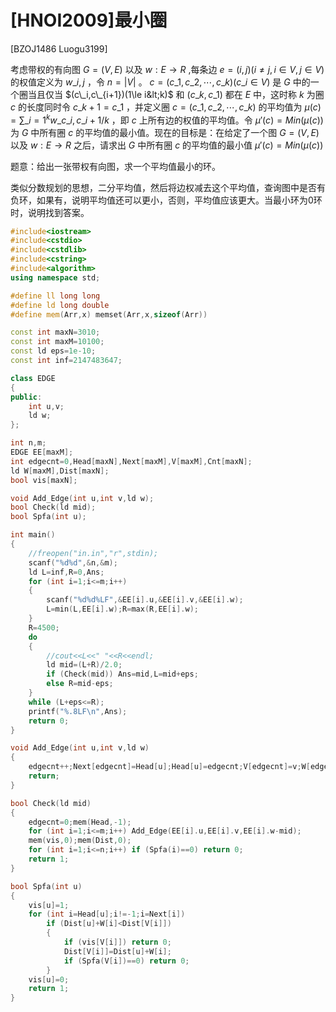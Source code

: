 # [HNOI2009]最小圈
[BZOJ1486 Luogu3199]

考虑带权的有向图 $G=(V,E)$ 以及 $w:E\rightarrow R$ ,每条边 $e=(i,j)(i\neq j,i\in V,j\in V)$ 的权值定义为 $w\_{i,j}$ ，令 $n=|V|$ 。 $c=(c\_1,c\_2,\cdots,c\_k)(c\_i\in V)$ 是 $G$ 中的一个圈当且仅当 $(c\_i,c\_{i+1})(1\le i&lt;k)$ 和 $(c\_k,c\_1)$ 都在 $E$ 中，这时称 $k$ 为圈 $c$ 的长度同时令 $c\_{k+1}=c\_1$ ，并定义圈 $c=(c\_1,c\_2,\cdots,c\_k)$ 的平均值为 $\mu(c)=\sum\limits\_{i=1}^{k} w\_{c\_i,c\_{i+1}}/k$ ，即 $c$ 上所有边的权值的平均值。令 $\mu'(c)=Min(\mu(c))$ 为 $G$ 中所有圈 $c$ 的平均值的最小值。现在的目标是：在给定了一个图 $G=(V,E)$ 以及 $w:E\rightarrow R$ 之后，请求出 $G$ 中所有圈 $c$ 的平均值的最小值 $\mu'(c)=Min(\mu(c))$

题意：给出一张带权有向图，求一个平均值最小的环。

类似分数规划的思想，二分平均值，然后将边权减去这个平均值，查询图中是否有负环，如果有，说明平均值还可以更小，否则，平均值应该更大。当最小环为$0$环时，说明找到答案。

```cpp
#include<iostream>
#include<cstdio>
#include<cstdlib>
#include<cstring>
#include<algorithm>
using namespace std;

#define ll long long
#define ld long double
#define mem(Arr,x) memset(Arr,x,sizeof(Arr))

const int maxN=3010;
const int maxM=10100;
const ld eps=1e-10;
const int inf=2147483647;

class EDGE
{
public:
	int u,v;
	ld w;
};

int n,m;
EDGE EE[maxM];
int edgecnt=0,Head[maxN],Next[maxM],V[maxM],Cnt[maxN];
ld W[maxM],Dist[maxN];
bool vis[maxN];

void Add_Edge(int u,int v,ld w);
bool Check(ld mid);
bool Spfa(int u);

int main()
{
	//freopen("in.in","r",stdin);
	scanf("%d%d",&n,&m);
	ld L=inf,R=0,Ans;
	for (int i=1;i<=m;i++)
	{
		scanf("%d%d%LF",&EE[i].u,&EE[i].v,&EE[i].w);
		L=min(L,EE[i].w);R=max(R,EE[i].w);
	}
	R=4500;
	do
	{
		//cout<<L<<" "<<R<<endl;
		ld mid=(L+R)/2.0;
		if (Check(mid)) Ans=mid,L=mid+eps;
		else R=mid-eps;
	}
	while (L+eps<=R);
	printf("%.8LF\n",Ans);
	return 0;
}

void Add_Edge(int u,int v,ld w)
{
	edgecnt++;Next[edgecnt]=Head[u];Head[u]=edgecnt;V[edgecnt]=v;W[edgecnt]=w;
	return;
}

bool Check(ld mid)
{
	edgecnt=0;mem(Head,-1);
	for (int i=1;i<=m;i++) Add_Edge(EE[i].u,EE[i].v,EE[i].w-mid);
	mem(vis,0);mem(Dist,0);
	for (int i=1;i<=n;i++) if (Spfa(i)==0) return 0;
	return 1;
}

bool Spfa(int u)
{
	vis[u]=1;
	for (int i=Head[u];i!=-1;i=Next[i])
		if (Dist[u]+W[i]<Dist[V[i]])
		{
			if (vis[V[i]]) return 0;
			Dist[V[i]]=Dist[u]+W[i];
			if (Spfa(V[i])==0) return 0;
		}
	vis[u]=0;
	return 1;
}
```